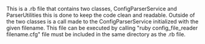 This is a .rb file that contains two classes, ConfigParserService and ParserUtilities
this is done to keep the code clean and readable. 
Outside of the two classes is a call made to the ConfigParserService initialized with the given filename. 
This file can be executed by calling "ruby config_file_reader filename.cfg" file must be included in the same 
directory as the .rb file. 
